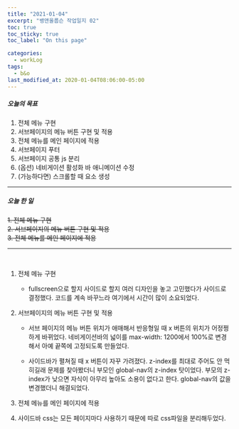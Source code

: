 ```yaml
---
title: "2021-01-04"
excerpt: "뱅앤올룹슨 작업일지 02"
toc: true
toc_sticky: true
toc_label: "On this page"

categories:
  - workLog
tags:
  - b&o
last_modified_at: 2020-01-04T08:06:00-05:00
---
```


##### 오늘의 목표

1. 전체 메뉴 구현
2. 서브페이지의 메뉴 버튼 구현 및 적용
3. 전체 메뉴를 메인 페이지에 적용
4. 서브페이지 푸터
5. 서브페이지 공통 js 분리
6. (옵션) 네비게이션 활성화 바 애니메이션 수정
7. (가능하다면) 스크롤할 때 요소 생성

---

##### 오늘 한 일

~~1. 전체 메뉴 구현~~ <br/>
~~2. 서브페이지의 메뉴 버튼 구현 및 적용~~ <br/>
~~3. 전체 메뉴를 메인 페이지에 적용~~ <br/>

---

<br />

1. 전체 메뉴 구현

   - fullscreen으로 할지 사이드로 할지 여러 디자인을 놓고 고민했다가 사이드로 결정했다. 코드를 계속 바꾸느라 여기에서 시간이 많이 소요되었다.

2. 서브페이지의 메뉴 버튼 구현 및 적용

   - 서브 페이지의 메뉴 버튼 위치가 애매해서 반응형일 때 x 버튼의 위치가 어정쩡하게 바뀌었다. 네비게이션바의 넓이를 max-width: 1200에서 100%로 변경해서 아예 끝쪽에 고정되도록 만들었다.

   - 사이드바가 펼쳐질 때 x 버튼이 자꾸 가려졌다. z-index를 최대로 주어도 안 먹히길래 문제를 찾아봤더니 부모인 global-nav의 z-index 탓이었다. 부모의 z-index가 낮으면 자식이 아무리 높아도 소용이 없다고 한다. global-nav의 값을 변경했더니 해결되었다.

3. 전체 메뉴를 메인 페이지에 적용

4. 사이드바 css는 모든 페이지마다 사용하기 때문에 따로 css파일을 분리해두었다.
